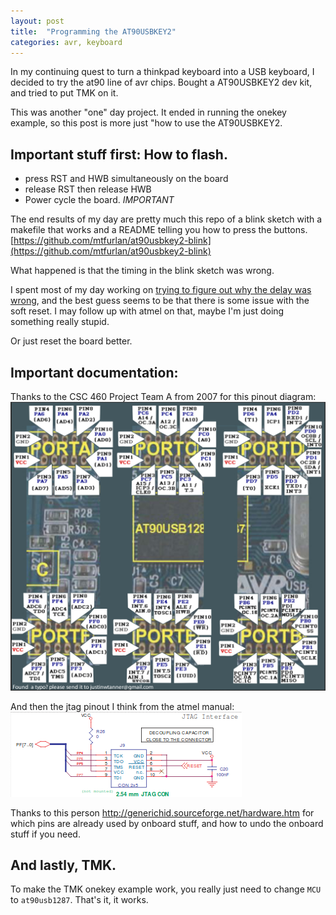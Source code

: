 ```yaml
---
layout: post
title:  "Programming the AT90USBKEY2"
categories: avr, keyboard
---
```


In my continuing quest to turn a thinkpad keyboard into a USB keyboard, I decided to try the at90 line of avr chips.
Bought a AT90USBKEY2 dev kit, and tried to put TMK on it.

This was another "one" day project.
It ended in running the onekey example, so this post is more just "how to use the AT90USBKEY2.

<!--excerpt-->

## Important stuff first: How to flash.

* press RST and HWB simultaneously on the board
* release RST then release HWB
* Power cycle the board. *IMPORTANT*

The end results of my day are pretty much this repo of a blink sketch with a makefile that works and a README telling you how to press the buttons.
[https://github.com/mtfurlan/at90usbkey2-blink](https://github.com/mtfurlan/at90usbkey2-blink)

What happened is that the timing in the blink sketch was wrong.

I spent most of my day working on [trying to figure out why the delay was wrong](https://electronics.stackexchange.com/q/361303/181040), and the best guess seems to be that there is some issue with the soft reset.
I may follow up with atmel on that, maybe I'm just doing something really stupid.

Or just reset the board better.

## Important documentation:

Thanks to the CSC 460 Project Team A from 2007 for this pinout diagram:
[<img src="/images/at90usbkey2/pinout.png" alt="labeled gpio pins">](https://webhome.csc.uvic.ca/~mcheng/samples/cox/documentation/AT90_Pin_Diagram.pdf)

And then the jtag pinout I think from the atmel manual:
<img src="/images/at90usbkey2/jtag.png" alt="jtag pinout">

Thanks to this person http://generichid.sourceforge.net/hardware.htm
for which pins are already used by onboard stuff, and how to undo the onboard stuff if you need.


## And lastly, TMK.

To make the TMK onekey example work, you really just need to change `MCU` to `at90usb1287`.
That's it, it works.
